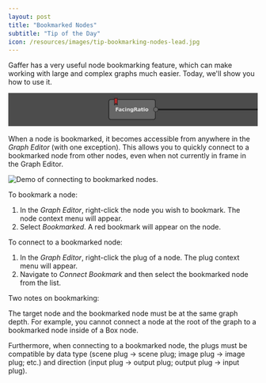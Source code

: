 ```yaml
---
layout: post
title: "Bookmarked Nodes"
subtitle: "Tip of the Day"
icon: /resources/images/tip-bookmarking-nodes-lead.jpg
---
```


Gaffer has a very useful node bookmarking feature, which can make working with large and complex graphs much easier. Today, we'll show you how to use it.

<img class="mtb-30" src="/resources/images/tip-bookmarking-nodes-lead.jpg" alt="A bookmarked node">

When a node is bookmarked, it becomes accessible from anywhere in the _Graph Editor_ (with one exception). This allows you to quickly connect to a bookmarked node from other nodes, even when not currently in frame in the Graph Editor.

<img class="mtb-30" src="/resources/images/bookmarking-nodes.gif" alt="Demo of connecting to bookmarked nodes.">

To bookmark a node:

1. In the _Graph Editor_, right-click the node you wish to bookmark. The node context menu will appear.
2. Select _Bookmarked_. A red bookmark will appear on the node.

To connect to a bookmarked node:

1. In the _Graph Editor_, right-click the plug of a node. The plug context menu will appear.
2. Navigate to _Connect Bookmark_ and then select the bookmarked node from the list.

Two notes on bookmarking:

The target node and the bookmarked node must be at the same graph depth. For example, you cannot connect a node at the root of the graph to a bookmarked node inside of a Box node.

Furthermore, when connecting to a bookmarked node, the plugs must be compatible by data type (scene plug → scene plug; image plug → image plug; etc.) and direction (input plug → output plug; output plug → input plug).
